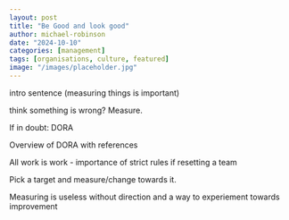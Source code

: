 ```yaml
---
layout: post
title: "Be Good and look good"
author: michael-robinson
date: "2024-10-10"
categories: [management]
tags: [organisations, culture, featured]
image: "/images/placeholder.jpg"
---
```


intro sentence (measuring things is important)

think something is wrong? Measure.

If in doubt: DORA

Overview of DORA with references

All work is work - importance of strict rules if resetting a team

Pick a target and measure/change towards it.

Measuring is useless without direction and a way to experiement towards improvement
